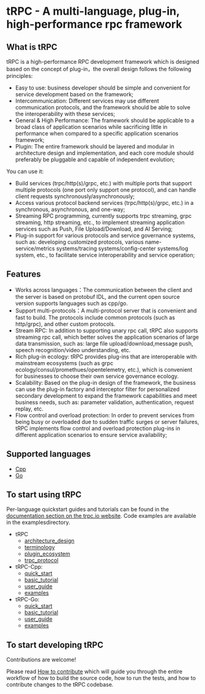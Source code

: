 # tRPC -  A multi-language, plug-in, high-performance rpc framework

## What is tRPC

tRPC is a high-performance RPC development framework which is designed based on the concept of plug-in，the overall design follows the following principles:
- Easy to use: business developer should be simple and convenient for service development based on the framework;
- Intercommunication: Different services may use different communication protocols, and the framework should be able to solve the interoperability with these services;
- General & High Performance: The framework should be applicable to a broad class of application scenarios while sacrificing little in performance when compared to a specific application scenarios framework;
- Plugin: The entire framework should be layered and modular in architecture design and implementation, and each core module should preferably be pluggable and capable of independent evolution;

You can use it:
- Build services (trpc/http(s)/grpc, etc.) with multiple ports that support multiple protocols (one port only support one protocol), and can handle client requests synchronously/asynchronously;
- Access various protocol backend services (trpc/http(s)/grpc, etc.) in a synchronous, asynchronous, and one-way;
- Streaming RPC programming, currently supports trpc streaming, grpc streaming, http streaming, etc., to implement streaming application services such as Push, File Upload/Download, and AI Serving;
- Plug-in support for various protocols and service governance systems, such as: developing customized protocols, various name-service/metrics systems/tracing systems/config-center systems/log system, etc., to facilitate service interoperability and service operation;

## Features

- Works across languages：The communication between the client and the server is based on protobuf IDL, and the current open source version supports languages such as cpp/go.
- Support multi-protocols：A multi-protocol server that is convenient and fast to build. The protocols include common protocols (such as http/grpc), and other custom protocols.
- Stream RPC: In addition to supporting unary rpc call, tRPC also supports streaming rpc call, which better solves the application scenarios of large data transmission, such as: large file upload/download,message push,  speech recognition/video understanding, etc. 
- Rich plug-in ecology: tRPC provides plug-ins that are interoperable with mainstream ecosystems (such as grpc ecology/consul/promethues/opentelemetry, etc.), which is convenient for businesses to choose their own service governance ecology.
- Scalability: Based on the plug-in design of the framework, the business can use the plug-in factory and interceptor filter for personalized secondary development to expand the framework capabilities and meet business needs, such as: parameter validation, authentication, request replay, etc.
- Flow control and overload protection: In order to prevent services from being busy or overloaded due to sudden traffic surges or server failures, tRPC implements flow control and overload protection plug-ins in different application scenarios to ensure service availability;

## Supported languages

- [Cpp](https://github.com/trpc-group/trpc-cpp)
- [Go](https://github.com/trpc-group/trpc-go)

## To start using tRPC

Per-language quickstart guides and tutorials can be found in the
[documentation section on the trpc.io website](https://trpc.group/docs/). Code
examples are available in the examplesdirectory.

- tRPC
    -  [architecture_design](https://github.com/trpc-group/trpc/blob/main/docs/en/architecture_design.md)
    -  [terminology](https://github.com/trpc-group/trpc/blob/main/docs/en/terminology.md)
    -  [plugin_ecosystem](https://github.com/trpc-group/trpc/blob/main/docs/en/plugin_ecosystem.md)
    -  [trpc_protocol](https://github.com/trpc-group/trpc/blob/main/docs/en/trpc_protocol_design.md)
- tRPC-Cpp:
    - [quick_start](https://github.com/trpc-group/trpc-cpp/blob/main/docs/en/quick_start.md)
    - [basic_tutorial](https://github.com/trpc-group/trpc-cpp/blob/main/docs/en/basic_tutorial.md)
    - [user_guide](https://github.com/trpc-group/trpc-cpp/tree/main/docs)
    - [examples](https://github.com/trpc-group/trpc-cpp/tree/main/examples)
- tRPC-Go:
    - [quick_start]()
    - [basic_tutorial]()
    - [user_guide](https://github.com/trpc-group/trpc-go/tree/main/docs/README.md)
    - [examples](https://github.com/trpc-group/trpc-go/tree/main/examples)

## To start developing tRPC

Contributions are welcome!

Please read [How to contribute](https://github.com/trpc-group/trpc/blob/main/CONTRIBUTORS.md) which will guide you through
the entire workflow of how to build the source code, how to run the tests, and
how to contribute changes to the tRPC codebase.
